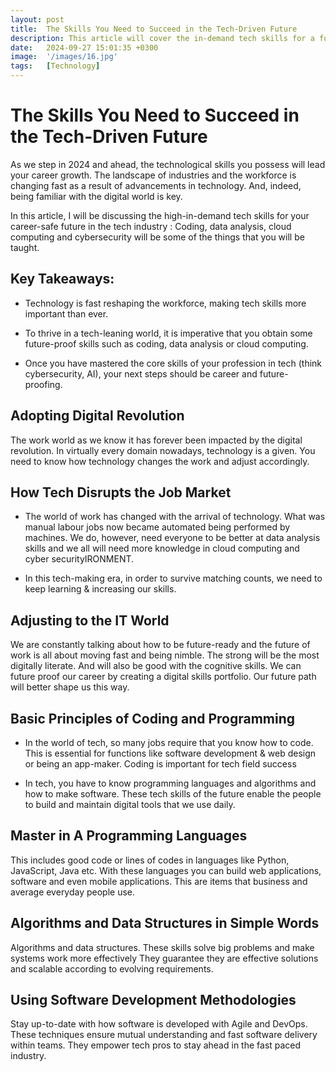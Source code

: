 ```yaml
---
layout: post
title:  The Skills You Need to Succeed in the Tech-Driven Future
description: This article will cover the in-demand tech skills for a future-proof career in the tech industry. You'll learn about coding, data analysis, cloud computing, and cybersecurity..... 
date:   2024-09-27 15:01:35 +0300
image:  '/images/16.jpg'
tags:   [Technology]
---
```

# The Skills You Need to Succeed in the Tech-Driven Future 

As we step in 2024 and ahead, the technological skills you possess will lead your career growth. The landscape of industries and the workforce is changing fast as a result of advancements in technology. And, indeed, being familiar with the digital world is key.

In this article, I will be discussing the high-in-demand tech skills for your career-safe future in the tech industry : Coding, data analysis, cloud computing and cybersecurity will be some of the things that you will be taught.

## Key Takeaways:

* Technology is fast reshaping the workforce, making tech skills more important than ever.

* To thrive in a tech-leaning world, it is imperative that you obtain some future-proof skills such as coding, data analysis or cloud computing.

* Once you have mastered the core skills of your profession in tech (think cybersecurity, AI), your next steps should be career and future-proofing.

## Adopting Digital Revolution

 The work world as we know it has forever been impacted by the digital revolution. In virtually every domain nowadays, technology is a given. You need to know how technology changes the work and adjust accordingly.

## How Tech Disrupts the Job Market

* The world of work has changed with the arrival of technology. What was manual labour jobs now became automated being performed by machines. We do, however, need everyone to be better at data analysis skills and we all will need more knowledge in cloud computing and cyber securityIRONMENT.

* In this tech-making era, in order to survive matching counts, we need to keep learning & increasing our skills.

## Adjusting to the IT World

 We are constantly talking about how to be future-ready and the future of work is all about moving fast and being nimble. The strong will be the most digitally literate. And will also be good with the cognitive skills.
We can future proof our career by creating a digital skills portfolio. Our future path will better shape us this way.

## Basic Principles of Coding and Programming

* In the world of tech, so many jobs require that you know how to code. This is essential for functions like software development & web design or being an app-maker. Coding is important for tech field success

* In tech, you have to know programming languages and algorithms and how to make software. These tech skills of the future enable the people to build and maintain digital tools that we use daily.

## Master in A Programming Languages

This includes good code or lines of codes in languages like Python, JavaScript, Java etc. With these languages you can build web applications, software and even mobile applications. This are items that business and average everyday people use.

## Algorithms and Data Structures in Simple Words

Algorithms and data structures. These skills solve big problems and make systems work more effectively They guarantee they are effective solutions and scalable according to evolving requirements.

## Using Software Development Methodologies

Stay up-to-date with how software is developed with Agile and DevOps. These techniques ensure mutual understanding and fast software delivery within teams. They empower tech pros to stay ahead in the fast paced industry.
